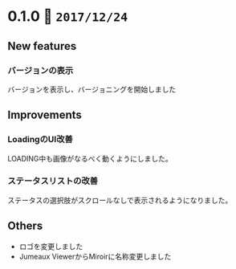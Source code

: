 0.1.0   :calendar: `2017/12/24` 
===============================


## New features

### バージョンの表示

バージョンを表示し、バージョニングを開始しました

## Improvements

### LoadingのUI改善

LOADING中も画像がなるべく動くようにしました。

### ステータスリストの改善

ステータスの選択肢がスクロールなしで表示されるようになりました。

## Others

* ロゴを変更しました
* Jumeaux ViewerからMiroirに名称変更しました
